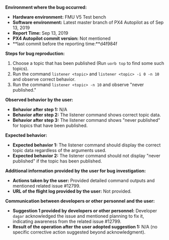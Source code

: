 **Environment where the bug occurred:**

- **Hardware environment:** FMU V5 Test bench
- **Software environment:** Latest master branch of PX4 Autopilot as of Sep 13, 2019
- **Report Time:** Sep 13, 2019
- **PX4 Autopilot commit version:** Not mentioned
- **last commit before the reporting time:**d4f984f

**Steps for bug reproduction:**

1. Choose a topic that has been published (Run `uorb top` to find some such topics).
2. Run the command `listener <topic>` and `listener <topic> -i 0 -n 10` and observe correct behavior.
3. Run the command `listener <topic> -n 10` and observe "never published."

**Observed behavior by the user:**

- **Behavior after step 1:** N/A
- **Behavior after step 2:** The listener command shows correct topic data.
- **Behavior after step 3:** The listener command shows "never published" for topics that have been published.

**Expected behavior:**

- **Expected behavior 1:** The listener command should display the correct topic data regardless of the arguments used.
- **Expected behavior 2:** The listener command should not display "never published" if the topic has been published.

**Additional information provided by the user for bug investigation:**

- **Actions taken by the user:** Provided detailed command outputs and mentioned related issue #12799.
- **URL of the flight log provided by the user:** Not provided.

**Communication between developers or other personnel and the user:**

- **Suggestion 1 provided by developers or other personnel:** Developer `dagar` acknowledged the issue and mentioned planning to fix it, indicating awareness from the related issue #12799.
- **Result of the operation after the user adopted suggestion 1:** N/A (no specific corrective action suggested beyond acknowledgment).
